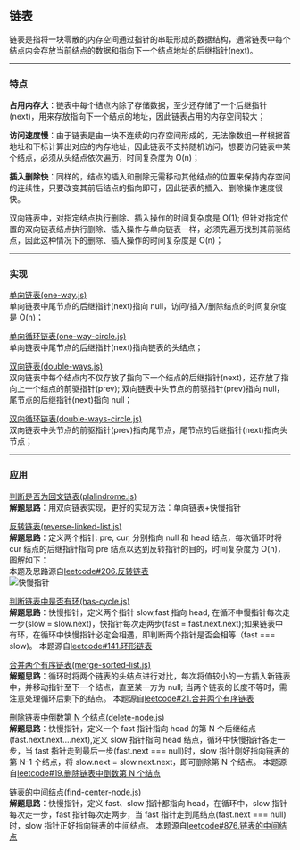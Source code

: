 ## 链表

链表是指将一块零散的内存空间通过指针的串联形成的数据结构，通常链表中每个结点内会存放当前结点的数据和指向下一个结点地址的后继指针(next)。

---

### 特点

**占用内存大**：链表中每个结点内除了存储数据，至少还存储了一个后继指针(next)，用来存放指向下一个结点的地址，因此链表占用的内存空间较大；

**访问速度慢**：由于链表是由一块不连续的内存空间形成的，无法像数组一样根据首地址和下标计算出对应的内存地址，因此链表不支持随机访问，想要访问链表中某个结点，必须从头结点依次遍历，时间复杂度为 O(n)；

**插入删除快**：同样的，结点的插入和删除无需移动其他结点的位置来保持内存空间的连续性，只要改变其前后结点的指向即可，因此链表的插入、删除操作速度很快。

双向链表中，对指定结点执行删除、插入操作的时间复杂度是 O(1); 但针对指定位置的双向链表结点执行删除、插入操作与单向链表一样，必须先遍历找到其前驱结点，因此这种情况下的删除、插入操作的时间复杂度是 O(n)；

---

### 实现

[单向链表(one-way.js)](https://github.com/zyq666/A-daily-algorithmic-technique/blob/master/linked-list/one-ways.js)</br>
单向链表中尾节点的后继指针(next)指向 null，访问/插入/删除结点的时间复杂度是 O(n)；

[单向循环链表(one-way-circle.js)](https://github.com/zyq666/A-daily-algorithmic-technique/blob/master/linked-list/one-ways-circle.js)</br>
单向链表中尾节点的后继指针(next)指向链表的头结点；

[双向链表(double-ways.js)](https://github.com/zyq666/A-daily-algorithmic-technique/blob/master/linked-list/double-ways.js)</br>
双向链表中每个结点内不仅存放了指向下一个结点的后继指针(next)，还存放了指向上一个结点的前驱指针(prev);
双向链表中头节点的前驱指针(prev)指向 null，尾节点的后继指针(next)指向 null；

[双向循环链表(double-ways-circle.js)](https://github.com/zyq666/A-daily-algorithmic-technique/blob/master/linked-list/double-ways-circle.js)</br>
双向链表中头节点的前驱指针(prev)指向尾节点，尾节点的后继指针(next)指向头节点；

---

### 应用

[判断是否为回文链表(plalindrome.js)](https://github.com/zyq666/A-daily-algorithmic-technique/blob/master/linked-list/plalindrome.js)</br>
**解题思路**：用双向链表实现，更好的实现方法：单向链表+快慢指针

[反转链表(reverse-linked-list.js)](https://github.com/zyq666/A-daily-algorithmic-technique/blob/master/linked-list/reverse-linked-list.js)</br>
**解题思路**：定义两个指针: pre, cur, 分别指向 null 和 head 结点，每次循环时将 cur 结点的后继指针指向 pre 结点以达到反转指针的目的，时间复杂度为 O(n)，图解如下：</br>
本题及思路源自[leetcode#206.反转链表](https://leetcode-cn.com/problems/reverse-linked-list/solution/dong-hua-yan-shi-206-fan-zhuan-lian-biao-by-user74/)</br>
![快慢指针](https://pic.leetcode-cn.com/7d8712af4fbb870537607b1dd95d66c248eb178db4319919c32d9304ee85b602-%E8%BF%AD%E4%BB%A3.gif)</br>

[判断链表中是否有环(has-cycle.js)](https://github.com/zyq666/A-daily-algorithmic-technique/blob/master/linked-list/has-cycle.js)</br>
**解题思路**：快慢指针，定义两个指针 slow,fast 指向 head, 在循环中慢指针每次走一步(slow = slow.next)，快指针每次走两步(fast = fast.next.next);如果链表中有环，在循环中快慢指针必定会相遇，即判断两个指针是否会相等（fast === slow)。
本题源自[leetcode#141.环形链表](https://leetcode-cn.com/problems/linked-list-cycle/)</br>

[合并两个有序链表(merge-sorted-list.js)](https://github.com/zyq666/A-daily-algorithmic-technique/blob/master/linked-list/merge-sorted-list.js)</br>
**解题思路**：循环时将两个链表的头结点进行对比，每次将值较小的一方插入新链表中，并移动指针至下一个结点，直至某一方为 null; 当两个链表的长度不等时，需注意处理循环后剩下的结点。
本题源自[leetcode#21.合并两个有序链表](https://leetcode-cn.com/problems/merge-two-sorted-lists/solution/javascript-he-bing-liang-ge-you-xu-de-lian-biao-by/)

[删除链表中倒数第 N 个结点(delete-node.js)](https://github.com/zyq666/A-daily-algorithmic-technique/blob/master/linked-list/delete-node.js)</br>
**解题思路**：快慢指针，定义一个 fast 指针指向 head 的第 N 个后继结点(fast.next.next....next),定义 slow 指针指向 head 结点，循环中快慢指针各走一步，当 fast 指针走到最后一步(fast.next === null)时，slow 指针刚好指向链表的第 N-1 个结点，将 slow.next = slow.next.next，即可删除第 N 个结点。
本题源自[leetcode#19.删除链表中倒数第 N 个结点](https://leetcode-cn.com/problems/remove-nth-node-from-end-of-list/)

[链表的中间结点(find-center-node.js)](https://github.com/zyq666/A-daily-algorithmic-technique/blob/master/linked-list/find-center-node.js)</br>
**解题思路**：快慢指针，定义 fast、slow 指针都指向 head，在循环中，slow 指针每次走一步，fast 指针每次走两步，当 fast 指针走到尾结点(fast.next === null)时，slow 指针正好指向链表的中间结点。
本题源自[leetcode#876.链表的中间结点](https://leetcode-cn.com/problems/middle-of-the-linked-list/)
